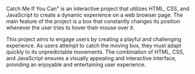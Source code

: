 Catch Me If You Can" is an interactive project that utilizes HTML, CSS, and JavaScript to create a dynamic experience on a web browser page. The main feature of the project is a box that constantly changes its position whenever the user tries to hover their mouse over it.

This project aims to engage users by creating a playful and challenging experience. As users attempt to catch the moving box, they must adapt quickly to its unpredictable movements. The combination of HTML, CSS, and JavaScript ensures a visually appealing and interactive interface, providing an enjoyable and entertaining user experience.
